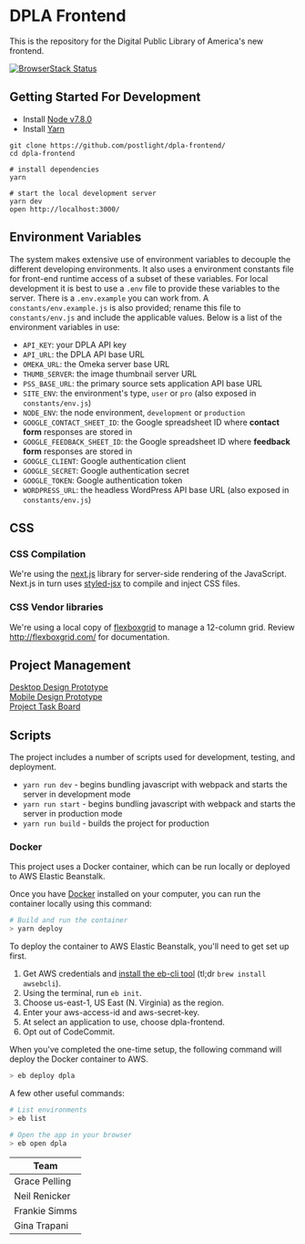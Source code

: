 # DPLA Frontend
This is the repository for the Digital Public Library of America's new frontend.

[![BrowserStack Status](https://www.browserstack.com/automate/badge.svg?badge_key=<badge_key>)](https://www.browserstack.com/automate/public-build/UzZRL0QwZzR1Mlc4V2tuMi9XMS9RUm5hZ0lCL2tDaVhJU0xnRU1KdjcrOD0tLXRmQkRDTnZLekZLM0RWdGMyMCtHNUE9PQ==--24287c43017fc50481ab631e86244f9db3ec9257)

## Getting Started For Development

- Install [Node v7.8.0](https://nodejs.org/en/)
- Install [Yarn](https://yarnpkg.com/en/docs/install)

```
git clone https://github.com/postlight/dpla-frontend/
cd dpla-frontend

# install dependencies
yarn

# start the local development server
yarn dev
open http://localhost:3000/
```

## Environment Variables

The system makes extensive use of environment variables to decouple the different developing environments. It also uses a environment constants file for front-end runtime access of a subset of these variables. For local development it is best to use a `.env` file to provide these variables to the server. There is a `.env.example` you can work from. A `constants/env.example.js` is also provided; rename this file to `constants/env.js` and include the applicable values. Below is a list of the environment variables in use:

- `API_KEY`: your DPLA API key
- `API_URL`: the DPLA API base URL
- `OMEKA_URL`: the Omeka server base URL
- `THUMB_SERVER`: the image thumbnail server URL 
- `PSS_BASE_URL`: the primary source sets application API base URL
- `SITE_ENV`: the environment's type, `user` or `pro` (also exposed in `constants/env.js`)
- `NODE_ENV`: the node environment, `development` or `production`
- `GOOGLE_CONTACT_SHEET_ID`: the Google spreadsheet ID where **contact form** responses are stored in
- `GOOGLE_FEEDBACK_SHEET_ID`: the Google spreadsheet ID where **feedback form** responses are stored in
- `GOOGLE_CLIENT`: Google authentication client
- `GOOGLE_SECRET`: Google authentication secret
- `GOOGLE_TOKEN`: Google authentication token
- `WORDPRESS_URL`: the headless WordPress API base URL (also exposed in `constants/env.js`)

## CSS

### CSS Compilation

We're using the [next.js](https://github.com/zeit/next.js/) library for
server-side rendering of the JavaScript. Next.js in turn uses
[styled-jsx](https://github.com/zeit/styled-jsx) to compile and inject CSS files.

### CSS Vendor libraries

We're using a local copy of [flexboxgrid](https://github.com/kristoferjoseph/flexboxgrid)
to manage a 12-column grid. Review <http://flexboxgrid.com/> for documentation.

## Project Management

[Desktop Design Prototype](https://invis.io/3FC6KEGQV)  
[Mobile Design Prototype](https://invis.io/VGD6W7ZDQ)  
[Project Task Board](https://github.com/postlight/dpla-frontend/projects/1)

## Scripts

The project includes a number of scripts used for development, testing, and deployment.

- `yarn run dev` - begins bundling javascript with webpack and starts the server in development mode
- `yarn run start` - begins bundling javascript with webpack and starts the server in production mode
- `yarn run build` - builds the project for production


### Docker

This project uses a Docker container, which can be run locally or deployed to AWS Elastic Beanstalk.

Once you have [Docker](https://www.docker.com/) installed on your computer, you can run the container locally using this command:

```zsh
# Build and run the container
> yarn deploy
```

To deploy the container to AWS Elastic Beanstalk, you'll need to get set up first.

1. Get AWS credentials and [install the eb-cli tool](https://docs.aws.amazon.com/elasticbeanstalk/latest/dg/eb-cli3-install-osx.html) (tl;dr ```brew install awsebcli```).
2. Using the terminal, run ```eb init```.
3. Choose us-east-1, US East (N. Virginia) as the region.
4. Enter your aws-access-id and aws-secret-key.
5. At select an application to use, choose dpla-frontend.
6. Opt out of CodeCommit.

When you've completed the one-time setup, the following command will deploy the Docker container to AWS.

```zsh
> eb deploy dpla
```

A few other useful commands:

```zsh
# List environments
> eb list

# Open the app in your browser
> eb open dpla
```

| Team        |
| ------------- |
| Grace Pelling |
| Neil Renicker |
| Frankie Simms |
| Gina Trapani  |
